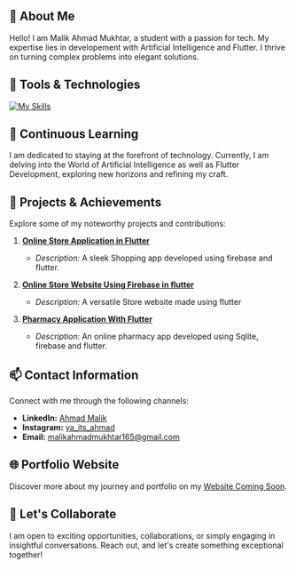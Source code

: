 ## 🌟 About Me

Hello! I am Malik Ahmad Mukhtar, a student with a passion for tech. My expertise lies in developement with Artificial Intelligence and Flutter. I thrive on turning complex problems into elegant solutions.

## 🚀 Tools & Technologies

[![My Skills](https://skillicons.dev/icons?i=flutter,dart,kotlin,sqlite,firebase,androidstudio,vscode,github,sql,python,django&perline=4)](https://github.com/malikahmadmukhtar)

## 🌱 Continuous Learning

I am dedicated to staying at the forefront of technology. Currently, I am delving into the World of Artificial Intelligence as well as Flutter Development, exploring new horizons and refining my craft.

## 🔧 Projects & Achievements

Explore some of my noteworthy projects and contributions:

1. **[Online Store Application in Flutter](https://github.com/malikahmadmukhtar/Online-Store-App-using-flutter-Firebase)**
   - *Description:* A sleek Shopping app developed using firebase and flutter.

3. **[Online Store Website Using Firebase in flutter](https://github.com/malikahmadmukhtar/Online-store-website-using-firebase-in-flutter)**
   - *Description:* A versatile Store website made using flutter
   
2. **[Pharmacy Application With Flutter](https://github.com/malikahmadmukhtar/Flutter-pharmacy-app-using-firebase-and-sqlite)**
   - *Description:* An online pharmacy app developed using Sqlite, firebase and flutter.
   


## 📫 Contact Information

Connect with me through the following channels:

- **LinkedIn:** [Ahmad Malik](https://www.linkedin.com/in/malik-ahmad-mukhtar/)
- **Instagram:** [ya_its_ahmad](instagram.com/ya_its_ahmad)
- **Email:** [malikahmadmukhtar165@gmail.com](mailto:malikahmadmukhtar165@gmail.com)

## 🌐 Portfolio Website

Discover more about my journey and portfolio on my [Website Coming Soon](https://github.com/malikahmadmukhtar/).

## 🤝 Let's Collaborate

I am open to exciting opportunities, collaborations, or simply engaging in insightful conversations. Reach out, and let's create something exceptional together!
